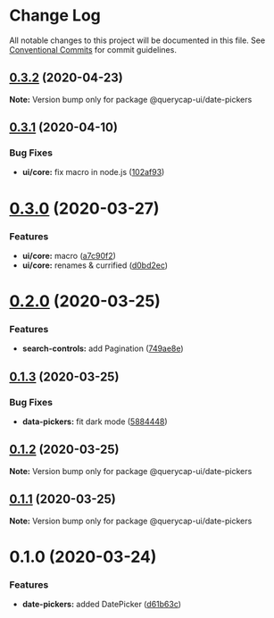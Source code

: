 # Change Log

All notable changes to this project will be documented in this file.
See [Conventional Commits](https://conventionalcommits.org) for commit guidelines.

## [0.3.2](https://github.com/querycap/webappkit/compare/@querycap-ui/date-pickers@0.3.1...@querycap-ui/date-pickers@0.3.2) (2020-04-23)

**Note:** Version bump only for package @querycap-ui/date-pickers





## [0.3.1](https://github.com/querycap/webappkit/compare/@querycap-ui/date-pickers@0.3.0...@querycap-ui/date-pickers@0.3.1) (2020-04-10)


### Bug Fixes

* **ui/core:** fix macro in node.js ([102af93](https://github.com/querycap/webappkit/commit/102af9372adae55c61f45221c1096658147f7e22))





# [0.3.0](https://github.com/querycap/webappkit/compare/@querycap-ui/date-pickers@0.2.0...@querycap-ui/date-pickers@0.3.0) (2020-03-27)


### Features

* **ui/core:** macro ([a7c90f2](https://github.com/querycap/webappkit/commit/a7c90f266d6338b77ec1a803c75a391bf051017c))
* **ui/core:** renames & currified ([d0bd2ec](https://github.com/querycap/webappkit/commit/d0bd2ec91a2f8ba0a9701c28238fb72fb10430e1))





# [0.2.0](https://github.com/querycap/webappkit/compare/@querycap-ui/date-pickers@0.1.3...@querycap-ui/date-pickers@0.2.0) (2020-03-25)


### Features

* **search-controls:** add Pagination ([749ae8e](https://github.com/querycap/webappkit/commit/749ae8e6e66df14401ecb8bd74cadca5b93d1e4a))





## [0.1.3](https://github.com/querycap/webappkit/compare/@querycap-ui/date-pickers@0.1.2...@querycap-ui/date-pickers@0.1.3) (2020-03-25)


### Bug Fixes

* **data-pickers:** fit dark mode ([5884448](https://github.com/querycap/webappkit/commit/58844485e167692aa5f8cb5fb090f51a4079ce51))





## [0.1.2](https://github.com/querycap/webappkit/compare/@querycap-ui/date-pickers@0.1.1...@querycap-ui/date-pickers@0.1.2) (2020-03-25)

**Note:** Version bump only for package @querycap-ui/date-pickers





## [0.1.1](https://github.com/querycap/webappkit/compare/@querycap-ui/date-pickers@0.1.0...@querycap-ui/date-pickers@0.1.1) (2020-03-25)

**Note:** Version bump only for package @querycap-ui/date-pickers





# 0.1.0 (2020-03-24)


### Features

* **date-pickers:** added DatePicker ([d61b63c](https://github.com/querycap/webappkit/commit/d61b63cf5da6118092b5665b69ddd9cbb698d882))
